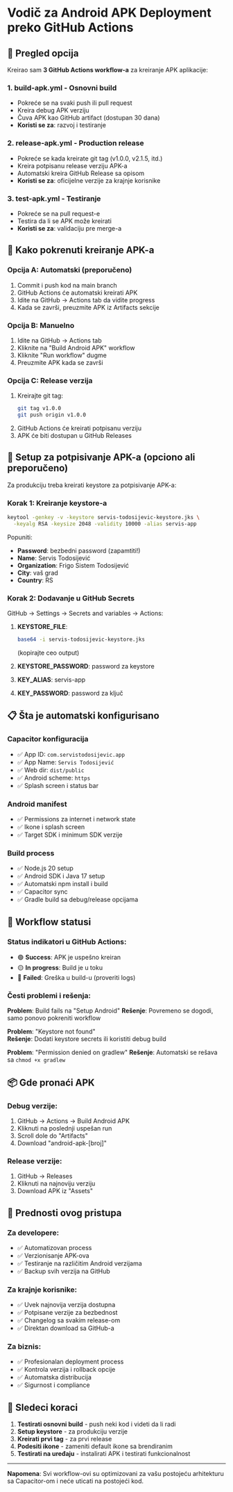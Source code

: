 # Vodič za Android APK Deployment preko GitHub Actions

## 🚀 Pregled opcija

Kreirao sam **3 GitHub Actions workflow-a** za kreiranje APK aplikacije:

### 1. **build-apk.yml** - Osnovni build
- Pokreće se na svaki push ili pull request
- Kreira debug APK verziju
- Čuva APK kao GitHub artifact (dostupan 30 dana)
- **Koristi se za**: razvoj i testiranje

### 2. **release-apk.yml** - Production release
- Pokreće se kada kreirate git tag (v1.0.0, v2.1.5, itd.)
- Kreira potpisanu release verziju APK-a
- Automatski kreira GitHub Release sa opisom
- **Koristi se za**: oficijelne verzije za krajnje korisnike

### 3. **test-apk.yml** - Testiranje
- Pokreće se na pull request-e
- Testira da li se APK može kreirati
- **Koristi se za**: validaciju pre merge-a

## 📱 Kako pokrenuti kreiranje APK-a

### Opcija A: Automatski (preporučeno)
1. Commit i push kod na main branch
2. GitHub Actions će automatski kreirati APK
3. Idite na GitHub → Actions tab da vidite progress
4. Kada se završi, preuzmite APK iz Artifacts sekcije

### Opcija B: Manuelno
1. Idite na GitHub → Actions tab
2. Kliknite na "Build Android APK" workflow
3. Kliknite "Run workflow" dugme
4. Preuzmite APK kada se završi

### Opcija C: Release verzija
1. Kreirajte git tag:
   ```bash
   git tag v1.0.0
   git push origin v1.0.0
   ```
2. GitHub Actions će kreirati potpisanu verziju
3. APK će biti dostupan u GitHub Releases

## 🔐 Setup za potpisivanje APK-a (opciono ali preporučeno)

Za produkciju treba kreirati keystore za potpisivanje APK-a:

### Korak 1: Kreiranje keystore-a
```bash
keytool -genkey -v -keystore servis-todosijevic-keystore.jks \
  -keyalg RSA -keysize 2048 -validity 10000 -alias servis-app
```

Popuniti:
- **Password**: bezbedni password (zapamtiti!)
- **Name**: Servis Todosijević
- **Organization**: Frigo Sistem Todosijević
- **City**: vaš grad
- **Country**: RS

### Korak 2: Dodavanje u GitHub Secrets
GitHub → Settings → Secrets and variables → Actions:

1. **KEYSTORE_FILE**: 
   ```bash
   base64 -i servis-todosijevic-keystore.jks
   ```
   (kopirajte ceo output)

2. **KEYSTORE_PASSWORD**: password za keystore
3. **KEY_ALIAS**: servis-app  
4. **KEY_PASSWORD**: password za ključ

## 📋 Šta je automatski konfigurisano

### Capacitor konfiguracija
- ✅ App ID: `com.servistodosijevic.app`
- ✅ App Name: `Servis Todosijević`
- ✅ Web dir: `dist/public`
- ✅ Android scheme: `https`
- ✅ Splash screen i status bar

### Android manifest
- ✅ Permissions za internet i network state
- ✅ Ikone i splash screen
- ✅ Target SDK i minimum SDK verzije

### Build process
- ✅ Node.js 20 setup
- ✅ Android SDK i Java 17 setup
- ✅ Automatski npm install i build
- ✅ Capacitor sync
- ✅ Gradle build sa debug/release opcijama

## 🔄 Workflow statusi

### Status indikatori u GitHub Actions:
- 🟢 **Success**: APK je uspešno kreiran
- 🟡 **In progress**: Build je u toku
- 🔴 **Failed**: Greška u build-u (proveriti logs)

### Česti problemi i rešenja:

**Problem**: Build fails na "Setup Android"
**Rešenje**: Povremeno se dogodi, samo ponovo pokreniti workflow

**Problem**: "Keystore not found"  
**Rešenje**: Dodati keystore secrets ili koristiti debug build

**Problem**: "Permission denied on gradlew"
**Rešenje**: Automatski se rešava sa `chmod +x gradlew`

## 📦 Gde pronaći APK

### Debug verzije:
1. GitHub → Actions → Build Android APK
2. Kliknuti na poslednji uspešan run
3. Scroll dole do "Artifacts"
4. Download "android-apk-[broj]"

### Release verzije:
1. GitHub → Releases
2. Kliknuti na najnoviju verziju
3. Download APK iz "Assets"

## 🚀 Prednosti ovog pristupa

### Za developere:
- ✅ Automatizovan process
- ✅ Verzionisanje APK-ova
- ✅ Testiranje na različitim Android verzijama
- ✅ Backup svih verzija na GitHub

### Za krajnje korisnike:
- ✅ Uvek najnovija verzija dostupna
- ✅ Potpisane verzije za bezbednost
- ✅ Changelog sa svakim release-om
- ✅ Direktan download sa GitHub-a

### Za biznis:
- ✅ Profesionalan deployment process
- ✅ Kontrola verzija i rollback opcije
- ✅ Automatska distribucija
- ✅ Sigurnost i compliance

## 🎯 Sledeci koraci

1. **Testirati osnovni build** - push neki kod i videti da li radi
2. **Setup keystore** - za produkciju verzije
3. **Kreirati prvi tag** - za prvi release
4. **Podesiti ikone** - zameniti default ikone sa brendiranim
5. **Testirati na uređaju** - instalirati APK i testirati funkcionalnost

---

**Napomena**: Svi workflow-ovi su optimizovani za vašu postojeću arhitekturu sa Capacitor-om i neće uticati na postojeći kod.